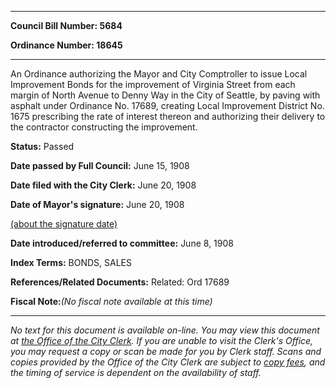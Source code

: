 

********

**Council Bill Number: 5684**
   
**Ordinance Number: 18645**
********

 An Ordinance authorizing the Mayor and City Comptroller to issue Local Improvement Bonds for the improvement of Virginia Street from each margin of North Avenue to Denny Way in the City of Seattle, by paving with asphalt under Ordinance No. 17689, creating Local Improvement District No. 1675 prescribing the rate of interest thereon and authorizing their delivery to the contractor constructing the improvement.

**Status:** Passed
   
**Date passed by Full Council:** June 15, 1908
   
**Date filed with the City Clerk:** June 20, 1908
   
**Date of Mayor's signature:** June 20, 1908
   
[(about the signature date)](/~public/approvaldate.htm)
   
   
   
**Date introduced/referred to committee:** June 8, 1908
   
   
**Index Terms:** BONDS, SALES

**References/Related Documents:** Related: Ord 17689

**Fiscal Note:**_(No fiscal note available at this time)_
********

_No text for this document is available on-line. You may view this document at [the Office of the City Clerk](http://www.seattle.gov/leg/clerk/contactUs.htm). If you are unable to visit the Clerk's Office, you may request a copy or scan be made for you by Clerk staff. Scans and copies provided by the Office of the City Clerk are subject to [copy fees](http://clerk.seattle.gov/~public/clerkfees.htm), and the timing of service is dependent on the availability of staff._


